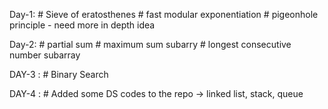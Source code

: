 Day-1: 	# Sieve of eratosthenes
	# fast modular exponentiation
	# pigeonhole principle - need more in depth idea 

Day-2:	# partial sum
	# maximum sum subarry
	# longest consecutive number subarray
	  
	
DAY-3 : # Binary Search

DAY-4 : # Added some DS codes to the repo -> linked list, stack, queue